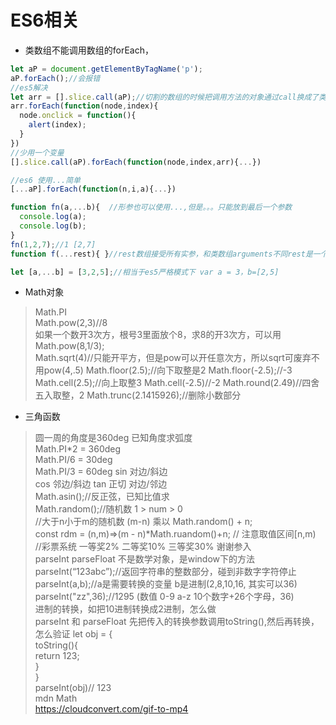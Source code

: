 # ES6相关
* 类数组不能调用数组的forEach，
```JavaScript
let aP = document.getElementByTagName('p');
aP.forEach();//会报错
//es5解决
let arr = [].slice.call(aP);//切割的数组的时候把调用方法的对象通过call换成了类数组
arr.forEach(function(node,index){
  node.onclick = function(){
    alert(index);
  }
})
//少用一个变量
[].slice.call(aP).forEach(function(node,index,arr){...})

//es6 使用...简单
[...aP].forEach(function(n,i,a){...})

function fn(a,...b){  //形参也可以使用...,但是。。。只能放到最后一个参数
  console.log(a);
  console.log(b);
}
fn(1,2,7);//1 [2,7]
function f(...rest){ }//rest数组接受所有实参，和类数组arguments不同rest是一个数组

let [a,...b] = [3,2,5];//相当于es5严格模式下 var a = 3，b=[2,5]

```

* Math对象
> Math.PI    
> Math.pow(2,3)//8    
>如果一个数开3次方，根号3里面放个8，求8的开3次方，可以用Math.pow(8,1/3);    
>Math.sqrt(4)//只能开平方，但是pow可以开任意次方，所以sqrt可废弃不用pow(4,.5)
>Math.floor(2.5);//向下取整是2
Math.floor(-2.5);//-3
>Math.cell(2.5);//向上取整3
Math.cell(-2.5)//-2
Math.round(2.49)//四舍五入取整，2
Math.trunc(2.1415926);//删除小数部分

* 三角函数
>圆一周的角度是360deg  已知角度求弧度    
Math.PI*2 = 360deg     
Math.PI/6 = 30deg     
Math.PI/3 = 60deg
sin 对边/斜边    
cos 邻边/斜边
tan 正切 对边/邻边     
Math.asin();//反正弦，已知比值求      
Math.random();//随机数  1 > num > 0     
//大于n小于m的随机数    (m-n) 乘以 Math.random() + n;     
const rdm = (n,m)=>(m - n)\*Math.ruandom()+n; // 注意取值区间[n,m)     
//彩票系统 一等奖2%  二等奖10% 三等奖30%  谢谢参入     
parseInt  parseFloat  不是数学对象，是window下的方法       
parseInt(“123abc”);//返回字符串的整数部分，碰到非数字字符停止     
parseInt(a,b);//a是需要转换的变量   b是进制(2,8,10,16,   其实可以36)
parseInt("zz",36);//1295  (数值 0-9 a-z  10个数字+26个字母，36)     
进制的转换，如把10进制转换成2进制，怎么做     
parseInt 和 parseFloat 先把传入的转换参数调用toString(),然后再转换，怎么验证
let obj = {     
  toString(){     
  return 123;     
 }     
}     
parseInt(obj)// 123     
mdn Math     
https://cloudconvert.com/gif-to-mp4
